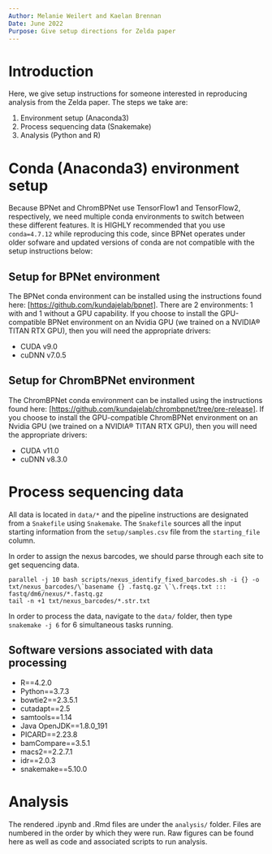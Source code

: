 ```yaml
---
Author: Melanie Weilert and Kaelan Brennan
Date: June 2022
Purpose: Give setup directions for Zelda paper
---
```


# Introduction

Here, we give setup instructions for someone interested in reproducing analysis from the Zelda paper. The steps we take are:

1. Environment setup (Anaconda3)
2. Process sequencing data (Snakemake)
3. Analysis (Python and R)

# Conda (Anaconda3) environment setup

Because BPNet and ChromBPNet use TensorFlow1 and TensorFlow2, respectively, we need multiple conda environments to switch between these different features. It is HIGHLY recommended that you use `conda=4.7.12` while reproducing this code, since BPNet operates under older sofware and updated versions of conda are not compatible with the setup instructions below:

## Setup for BPNet environment

The BPNet conda environment can be installed using the instructions found here: [https://github.com/kundajelab/bpnet]. There are 2 environments: 1 with and 1 without a GPU capability. If you choose to install the GPU-compatible BPNet environment on an Nvidia GPU (we trained on a NVIDIA® TITAN RTX GPU), then you will need the appropriate drivers:

+ CUDA v9.0
+ cuDNN v7.0.5

## Setup for ChromBPNet environment

The ChromBPNet conda environment can be installed using the instructions found here: [https://github.com/kundajelab/chrombpnet/tree/pre-release]. If you choose to install the GPU-compatible ChromBPNet environment on an Nvidia GPU (we trained on a NVIDIA® TITAN RTX GPU), then you will need the appropriate drivers:

+ CUDA v11.0
+ cuDNN v8.3.0

# Process sequencing data

All data is located in `data/*` and the pipeline instructions are designated from a `Snakefile` using `Snakemake`. The `Snakefile` sources all the input starting information from the `setup/samples.csv` file from the `starting_file` column.

In order to assign the nexus barcodes, we should parse through each site to get sequencing data.

```
parallel -j 10 bash scripts/nexus_identify_fixed_barcodes.sh -i {} -o txt/nexus_barcodes/\`basename {} .fastq.gz \`\.freqs.txt ::: fastq/dm6/nexus/*.fastq.gz
tail -n +1 txt/nexus_barcodes/*.str.txt
```

In order to process the data, navigate to the `data/` folder, then type `snakemake -j 6` for 6 simultaneous tasks running.

## Software versions associated with data processing

+ R==4.2.0
+ Python==3.7.3
+ bowtie2==2.3.5.1
+ cutadapt==2.5
+ samtools==1.14
+ Java OpenJDK==1.8.0_191
+ PICARD==2.23.8
+ bamCompare==3.5.1
+ macs2==2.2.7.1
+ idr==2.0.3
+ snakemake==5.10.0

# Analysis

The rendered .ipynb and .Rmd files are under the `analysis/` folder. Files are numbered in the order by which they were run. Raw figures can be found here as well as code and associated scripts to run analysis.
